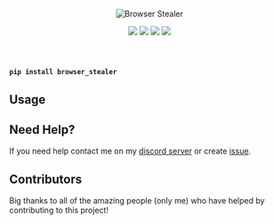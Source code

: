 <!-- <h1 align="center">Browser Stealer<h1> -->

<p align="center">
  <img src="https://github.com/Josakko/browser_stealer/blob/main/img/banner.png?raw=true" alt="Browser Stealer">
<p>
  
<p align="center">
  <img src="https://img.shields.io/github/languages/top/Josakko/browser_stealer" </a>
  <img src="https://img.shields.io/github/last-commit/Josakko/browser_stealer" </a>
  <img src="https://img.shields.io/github/stars/Josakko/browser_stealer" </a>
  <img src="https://img.shields.io/github/forks/Josakko/browser_stealer" </a>
</p>

<h4 align="center">
    <span style="color: #fff; font-weight: bold;">DiscordReverseShell</span>
    <span style="color: #fff; font-weight: normal;">v1.0.0</span>
<h4>

```
pip install browser_stealer
```

## Usage

## Need Help?

If you need help contact me on my [discord server](https://discord.gg/xgET5epJE6) or create [issue](https://github.com/Josakko/DiscordReverseShell/issues).

## Contributors

Big thanks to all of the amazing people (only me) who have helped by contributing to this project!
